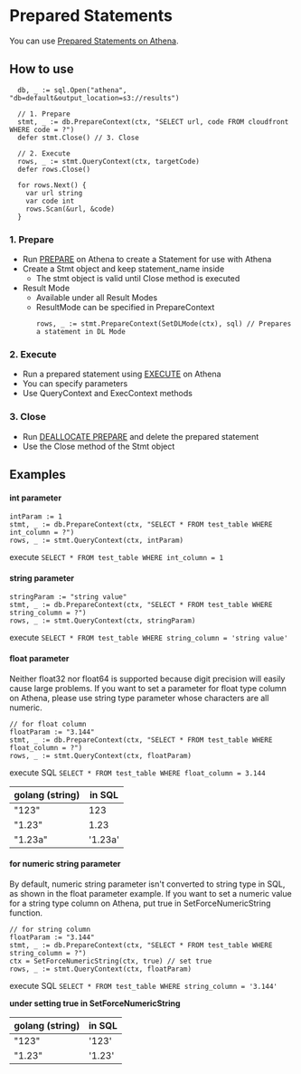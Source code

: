 # Prepared Statements

You can use [Prepared Statements on Athena](https://docs.aws.amazon.com/athena/latest/ug/querying-with-prepared-statements.html).

## How to use

```
  db, _ := sql.Open("athena", "db=default&output_location=s3://results")
  
  // 1. Prepare 
  stmt, _ := db.PrepareContext(ctx, "SELECT url, code FROM cloudfront WHERE code = ?")
  defer stmt.Close() // 3. Close
 
  // 2. Execute
  rows, _ := stmt.QueryContext(ctx, targetCode)
  defer rows.Close()
  
  for rows.Next() {
    var url string
    var code int
    rows.Scan(&url, &code)
  }
```

### 1. Prepare
- Run [PREPARE](https://docs.aws.amazon.com/athena/latest/ug/querying-with-prepared-statements.html#querying-with-prepared-statements-sql-statements) on Athena to create a Statement for use with Athena
- Create a Stmt object and keep statement_name inside
  - The stmt object is valid until Close method is executed
- Result Mode
  - Available under all Result Modes
  - ResultMode can be specified in PrepareContext
    ```
    rows, _ := stmt.PrepareContext(SetDLMode(ctx), sql) // Prepares a statement in DL Mode
    ```

### 2. Execute
- Run a prepared statement using [EXECUTE](https://docs.aws.amazon.com/athena/latest/ug/querying-with-prepared-statements.html#querying-with-prepared-statements-sql-statements) on Athena
- You can specify parameters 
- Use QueryContext and ExecContext methods

### 3. Close
- Run [DEALLOCATE PREPARE](https://docs.aws.amazon.com/athena/latest/ug/querying-with-prepared-statements.html#querying-with-prepared-statements-sql-statements) and delete the prepared statement
- Use the Close method of the Stmt object

## Examples

#### int parameter

```
intParam := 1
stmt, _ := db.PrepareContext(ctx, "SELECT * FROM test_table WHERE int_column = ?")
rows, _ := stmt.QueryContext(ctx, intParam) 
```
execute `SELECT * FROM test_table WHERE int_column = 1`

#### string parameter

```
stringParam := "string value"
stmt, _ := db.PrepareContext(ctx, "SELECT * FROM test_table WHERE string_column = ?")
rows, _ := stmt.QueryContext(ctx, stringParam) 
```
execute `SELECT * FROM test_table WHERE string_column = 'string value'`

#### float parameter

Neither float32 nor float64 is supported because digit precision will easily cause large problems.
If you want to set a parameter for float type column on Athena, please use string type parameter whose characters are all numeric.

```
// for float column
floatParam := "3.144"
stmt, _ := db.PrepareContext(ctx, "SELECT * FROM test_table WHERE float_column = ?")
rows, _ := stmt.QueryContext(ctx, floatParam) 
```
execute SQL `SELECT * FROM test_table WHERE float_column = 3.144`

|golang (string)|in SQL|
| --- | --- |
|"123"|123|
|"1.23"|1.23|
|"1.23a"|'1.23a'|

#### for numeric string parameter 

By default, numeric string parameter isn't converted to string type in SQL, as shown in the float parameter example.
If you want to set a numeric value for a string type column on Athena, put true in SetForceNumericString function.

```
// for string column
floatParam := "3.144"
stmt, _ := db.PrepareContext(ctx, "SELECT * FROM test_table WHERE string_column = ?")
ctx = SetForceNumericString(ctx, true) // set true
rows, _ := stmt.QueryContext(ctx, floatParam) 
```
execute SQL `SELECT * FROM test_table WHERE string_column = '3.144'`

**under setting true in SetForceNumericString**

|golang (string)|in SQL|
| --- | --- |
|"123"|'123'|
|"1.23"|'1.23'|

